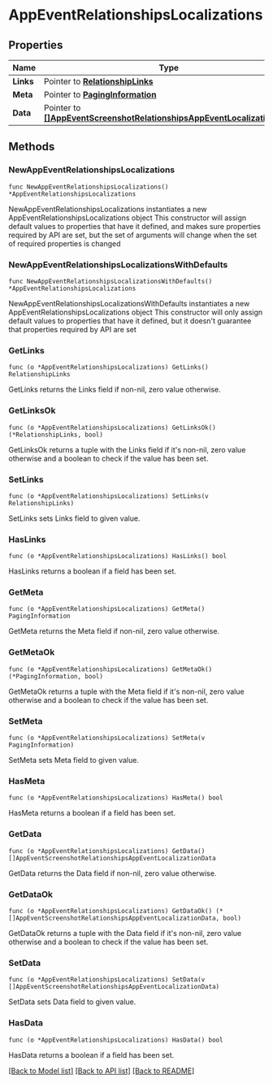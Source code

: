 # AppEventRelationshipsLocalizations

## Properties

Name | Type | Description | Notes
------------ | ------------- | ------------- | -------------
**Links** | Pointer to [**RelationshipLinks**](RelationshipLinks.md) |  | [optional] 
**Meta** | Pointer to [**PagingInformation**](PagingInformation.md) |  | [optional] 
**Data** | Pointer to [**[]AppEventScreenshotRelationshipsAppEventLocalizationData**](AppEventScreenshotRelationshipsAppEventLocalizationData.md) |  | [optional] 

## Methods

### NewAppEventRelationshipsLocalizations

`func NewAppEventRelationshipsLocalizations() *AppEventRelationshipsLocalizations`

NewAppEventRelationshipsLocalizations instantiates a new AppEventRelationshipsLocalizations object
This constructor will assign default values to properties that have it defined,
and makes sure properties required by API are set, but the set of arguments
will change when the set of required properties is changed

### NewAppEventRelationshipsLocalizationsWithDefaults

`func NewAppEventRelationshipsLocalizationsWithDefaults() *AppEventRelationshipsLocalizations`

NewAppEventRelationshipsLocalizationsWithDefaults instantiates a new AppEventRelationshipsLocalizations object
This constructor will only assign default values to properties that have it defined,
but it doesn't guarantee that properties required by API are set

### GetLinks

`func (o *AppEventRelationshipsLocalizations) GetLinks() RelationshipLinks`

GetLinks returns the Links field if non-nil, zero value otherwise.

### GetLinksOk

`func (o *AppEventRelationshipsLocalizations) GetLinksOk() (*RelationshipLinks, bool)`

GetLinksOk returns a tuple with the Links field if it's non-nil, zero value otherwise
and a boolean to check if the value has been set.

### SetLinks

`func (o *AppEventRelationshipsLocalizations) SetLinks(v RelationshipLinks)`

SetLinks sets Links field to given value.

### HasLinks

`func (o *AppEventRelationshipsLocalizations) HasLinks() bool`

HasLinks returns a boolean if a field has been set.

### GetMeta

`func (o *AppEventRelationshipsLocalizations) GetMeta() PagingInformation`

GetMeta returns the Meta field if non-nil, zero value otherwise.

### GetMetaOk

`func (o *AppEventRelationshipsLocalizations) GetMetaOk() (*PagingInformation, bool)`

GetMetaOk returns a tuple with the Meta field if it's non-nil, zero value otherwise
and a boolean to check if the value has been set.

### SetMeta

`func (o *AppEventRelationshipsLocalizations) SetMeta(v PagingInformation)`

SetMeta sets Meta field to given value.

### HasMeta

`func (o *AppEventRelationshipsLocalizations) HasMeta() bool`

HasMeta returns a boolean if a field has been set.

### GetData

`func (o *AppEventRelationshipsLocalizations) GetData() []AppEventScreenshotRelationshipsAppEventLocalizationData`

GetData returns the Data field if non-nil, zero value otherwise.

### GetDataOk

`func (o *AppEventRelationshipsLocalizations) GetDataOk() (*[]AppEventScreenshotRelationshipsAppEventLocalizationData, bool)`

GetDataOk returns a tuple with the Data field if it's non-nil, zero value otherwise
and a boolean to check if the value has been set.

### SetData

`func (o *AppEventRelationshipsLocalizations) SetData(v []AppEventScreenshotRelationshipsAppEventLocalizationData)`

SetData sets Data field to given value.

### HasData

`func (o *AppEventRelationshipsLocalizations) HasData() bool`

HasData returns a boolean if a field has been set.


[[Back to Model list]](../README.md#documentation-for-models) [[Back to API list]](../README.md#documentation-for-api-endpoints) [[Back to README]](../README.md)



